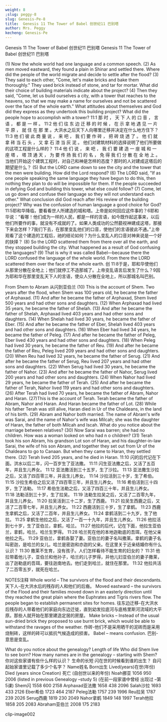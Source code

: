 ```yaml
---
weight: 8
;slug: peggy-8
slug: Genesis-Pe-8
title:  Genesis 11 The Tower of Babel 创世纪11 巴别塔
author: Mrs. Peggy
kecheng: Genesis-Pe
---
```


Genesis 11 The Tower of Babel 创世纪11 巴别塔
Genesis 11 The Tower of Babel
创世纪11 巴别塔

(1) Now the whole world had one language and a common speech. (2) As men moved eastward, they found a plain in Shinar and settled there. Where did the people of the world migrate and decide to settle after the flood? (3) They said to each other, "Come, let's make bricks and bake them thoroughly." They used brick instead of stone, and tar for mortar. What did their choice of building materials indicate about the project? (4) Then they said, "Come, let us build ourselves a city, with a tower that reaches to the heavens, so that we may make a name for ourselves and not be scattered over the face of the whole earth." What attitudes about themselves and God did they express as they undertook this building project? What did the people hope to accomplish with a tower?
11:1 那 时 ， 天 下 人 的 口 音 ， 言 语 ， 都 是 一 样 。 11:2 他 们 往 东 边 迁 移 的 时 候 ， 在 示 拿 地 遇 见 一 片 平 原 ， 就 住 在 那 里 。大洪水之后天下人向哪里迁移并决定在什么地方住下？ 11:3 他 们 彼 此 商 量 说 ， 来 吧 ， 我 们 要 作 砖 ， 把 砖 烧 透 了 。 他 们 就 拿 砖 当 石 头 ， 又 拿 石 漆 当 灰 泥 。 他们对建筑材料的选择说明了他们所要做的这项工程是什么样的？ 11:4 他 们 说 ， 来 吧 ， 我 们 要 建 造 一 座 城 和 一 座 塔 ， 塔 顶 通 天 ， 为 要 传 扬 我 们 的 名 ， 免 得 我 们 分 散 在 全 地 上 。当他们开始这个建筑工程时，对自己和神是怎样的态度？那时的人对建成这塔后的期望是什么？
(5) But the LORD came down to see the city and the tower that the men were building. How did the Lord respond? (6) The LORD said, "If as one people speaking the same language they have begun to do this, then nothing they plan to do will be impossible for them. If the people succeeded in defying God and building this tower, what else could follow? (7) Come, let us go down and confuse their language so they will not understand each other." What conclusion did God reach after His review of the building project? Why was the confusion of human language a good choice for God?
11:5耶和华降临，要看看世人所建造的城和塔。上帝是如何回应这件事的？6耶和华说：“看哪！他们成为一样的人民，都是一样的言语，如今既作起这事来，以后他们所要作的事，就没有不成就的了。如果人类成功的公然藐视神建成这塔，那接下来会怎样？7我们下去，在那里变乱他们的口音，使他们的言语彼此不通。”上帝观看了这个建造的工程后，祂的结论如何？为什么变乱人的口音对神来说是一个好的抉择？
(8) So the LORD scattered them from there over all the earth, and they stopped building the city. What happened as a result of God confusing the languages? (9) That is why it was called Babel—because there the LORD confused the language of the whole world. From there the LORD scattered them over the face of the whole earth.
创 11:8于是，耶和华使他们从那里分散在全地上；他们就停工不造那城了。上帝变乱语言后发生了什么？9因为耶和华在那里变乱天下人的言语，使众人分散在全地上，所以那城名叫巴别。

From Shem to Abram
从闪到亚伯兰
(10) This is the account of Shem. Two years after the flood, when Shem was 100 years old, he became the father of Arphaxad. (11) And after he became the father of Arphaxad, Shem lived 500 years and had other sons and daughters.
(12) When Arphaxad had lived 35 years, he became the father of Shelah. (13) And after he became the father of Shelah, Arphaxad lived 403 years and had other sons and daughters.
(14) When Shelah had lived 30 years, he became the father of Eber. (15) And after he became the father of Eber, Shelah lived 403 years and had other sons and daughters.
(16) When Eber had lived 34 years, he became the father of Peleg. (17) And after he became the father of Peleg, Eber lived 430 years and had other sons and daughters.
(18) When Peleg had lived 30 years, he became the father of Reu. (19) And after he became the father of Reu, Peleg lived 209 years and had other sons and daughters.
(20) When Reu had lived 32 years, he became the father of Serug. (21) And after he became the father of Serug, Reu lived 207 years and had other sons and daughters.
(22) When Serug had lived 30 years, he became the father of Nahor. (23) And after he became the father of Nahor, Serug lived 200 years and had other sons and daughters.
(24) When Nahor had lived 29 years, he became the father of Terah. (25) And after he became the father of Terah, Nahor lived 119 years and had other sons and daughters.
(26) After Terah had lived 70 years, he became the father of Abram, Nahor and Haran.
(27)This is the account of Terah. Terah became the father of Abram, Nahor and Haran. And Haran became the father of Lot. (28) While his father Terah was still alive, Haran died in Ur of the Chaldeans, in the land of his birth. (29) Abram and Nahor both married. The name of Abram's wife was Sarai, and the name of Nahor's wife was Milcah; she was the daughter of Haran, the father of both Milcah and Iscah. What do you notice about the marriage between relatives? (30) Now Sarai was barren; she had no children. How was a woman looked on who had n o children?
(31) Terah took his son Abram, his grandson Lot son of Haran, and his daughter-in-law Sarai, the wife of his son Abram, and together they set out from Ur of the Chaldeans to go to Canaan. But when they came to Haran, they settled there.
(32) Terah lived 205 years, and he died in Haran.
11:10 闪的后代记在下面。洪水以后二年，闪一百岁生了亚法撒。
11:11 闪生亚法撒之后，又活了五百年，并且生儿养女。
11:12 亚法撒活到三十五岁，生了沙拉。
11:13 亚法撒生沙拉之后，又活了四百零三年，并且生儿养女。
11:14 沙拉活到三十岁，生了希伯。
11:15 沙拉生希伯之后又活了四百零三年，并且生儿养女。
11:16 希伯活到三十四岁，生了法勒。
11:17 希伯生法勒之后，又活了四百三十年，并且生儿养女。
11:18 法勒活到三十岁，生了拉吴。
11:19 法勒生拉吴之后，又活了二百零九年，并且生儿养女。
11:20 拉吴活到三十二岁，生了西鹿。
11:21 拉吴生西鹿之后，又活了二百零七年，并且生儿养女。
11:22 西鹿活到三十岁，生了拿鹤。
11:23 西鹿生拿鹤之后，又活了二百年，并且生儿养女。
11:24 拿鹤活到二十九岁，生了他拉。
11:25 拿鹤生他拉之后，又活了一百一十九年，并且生儿养女。
11:26 他拉活到七十岁，生了亚伯兰，拿鹤，哈兰。
11:27 他拉的后代，记在下面，他拉生亚伯兰，拿鹤，哈兰。哈兰生罗得。
11:28 哈兰死在他的本地迦勒底的吾珥，在他父亲他拉之先。
11:29 亚伯兰，拿鹤各娶了妻。亚伯兰的妻子名叫撒莱。拿鹤的妻子名叫密迦，是哈兰的女儿。哈兰是密迦和亦迦的父亲。在这里关于近亲结婚你有什么认识？
11:30 撒莱不生育，没有孩子。人们怎样看待不能生育的妇女的？
11:31 他拉带着他儿子，亚伯兰和他孙子，哈兰的儿子罗得，并他儿妇亚伯兰的妻子撒莱，出了迦勒底的吾珥，要往迦南地去。他们走到哈兰，就住在那里。
11:32 他拉共活了二百零五岁，就死在哈兰。

NOTES注释
Whole world – The survivors of the flood and their descendants.
天下人-在大洪水后的残存的人和他们的后裔。
Moved eastward – the survivors of the Flood and their families moved down in an easterly direction until they reached the great plain where the Euphrates and Tigris rivers flow. The people began to establish permanent sites for homes.
往东边迁移-在大洪水后残存的人带着他们的家庭向东边迁徙，直到幼发拉底河与底格里斯河流域的大平原。那些人就开始在那里建造定居的房屋。
Make bricks – Instead of the usual sun-dried brick they proposed to use burnt brick, which would be able to withstand the ravages of the weather.
作砖-他们不是采用晒干的泥砖而是采用烧制砖，这样的砖可以抵抗气候造成的损害。
Babel – means confusion.
巴别-意思是变乱。

What do you notice about the genealogy?
Length of life
Who did Shem live to see born?
How many names are in the genealogy – starting with Shem?
你对这些家谱有些什么样的认识？
生命的长短
闪在世的时候看到谁的出生？
自闪起始家谱里记载了多少个名字？
Name姓名
Born出生
    Lived(years)在世(年份)
Died (years since Creation)    死亡 (自创世以来的年份)
Noah挪亚	1056	950
2006
(listed in previous Genealogy –study 5)
(在前一段家谱中曾经
出现过 –第5课)
Shem闪	1558	600	2158
Arphaxad亚法撒	1658	438	2096
Salah沙拉	1693	433	2126
Eber希伯	1723	464	2187
Peleg法勒	1757	239	1996
Reu拉吴	1787	239	2026
Serug西鹿	1819	230	2049
Nahor拿鹤	1849	148	1997
Terah他拉	1858	205	2083
Abraham亚伯兰	2008	175	2183

  clip-image002

